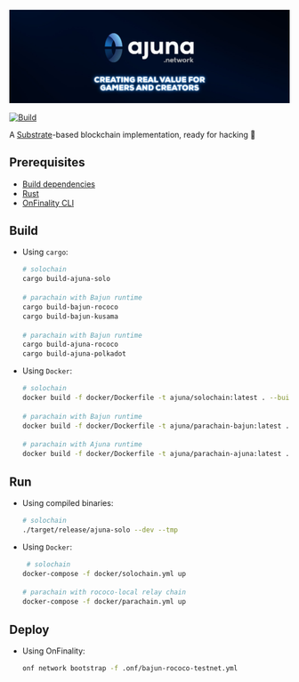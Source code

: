 <p align="center" width="100%">
  <a href="https://ajuna.io" target="_blank">
    <img src="docs/ajuna-banner.jpeg" alt="Ajuna Network">
  </a>
</p>

[![Build](https://github.com/ajuna-network/Ajuna/actions/workflows/check-pull-request.yml/badge.svg?branch=main)](https://github.com/ajuna-network/Ajuna/actions/workflows/check-pull-request.yml)

A [Substrate](https://www.substrate.io/)-based blockchain implementation, ready for hacking :rocket:

## Prerequisites

- [Build dependencies](https://docs.substrate.io/v3/getting-started/installation/#1-build-dependencies)
- [Rust](https://www.rust-lang.org/tools/install)
- [OnFinality CLI](https://github.com/OnFinality-io/onf-cli#installation)

## Build

- Using `cargo`:

  ```bash
  # solochain
  cargo build-ajuna-solo

  # parachain with Bajun runtime
  cargo build-bajun-rococo
  cargo build-bajun-kusama

  # parachain with Bajun runtime
  cargo build-ajuna-rococo
  cargo build-ajuna-polkadot
  ```

- Using `Docker`:

  ```bash
  # solochain
  docker build -f docker/Dockerfile -t ajuna/solochain:latest . --build-arg features=solo  --build-arg bin=ajuna-solo

  # parachain with Bajun runtime
  docker build -f docker/Dockerfile -t ajuna/parachain-bajun:latest . --build-arg features=bajun --build-arg bin=bajun-para

  # parachain with Ajuna runtime
  docker build -f docker/Dockerfile -t ajuna/parachain-ajuna:latest . --build-arg features=ajuna --build-arg bin=ajuna-para
  ```

## Run

- Using compiled binaries:

  ```bash
  # solochain
  ./target/release/ajuna-solo --dev --tmp
  ```

- Using `Docker`:

  ```bash
   # solochain
  docker-compose -f docker/solochain.yml up

  # parachain with rococo-local relay chain
  docker-compose -f docker/parachain.yml up
  ```

## Deploy

- Using OnFinality:

  ```bash
  onf network bootstrap -f .onf/bajun-rococo-testnet.yml
  ```
